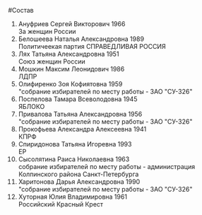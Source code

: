 #Состав
1. Ануфриев Сергей Викторович 1966   
    За женщин России
2. Белошеева Наталья Александровна 1989   
    Политичеекая партия СПРАВЕДЛИВАЯ РОССИЯ
3. Лях Татьяна Александровна 1951   
    Союз женщин России
4. Мошкин Максим Леонидович 1986   
    ЛДПР
5. Олифиренко Зоя Кофиятовна 1959   
    "собрание избирателей по месту работы - ЗАО "СУ-326"
6. Поспелова Тамара Всеволодовна 1945   
    ЯБЛОКО
7. Привалова Татьяна Александровна 1956   
    "собрание избирателей по месту работы - ЗАО "СУ-326"
8. Прокофьева Александра Алексеевна 1941   
    КПРФ
9. Спиридонова Татьяна Игоревна 1993   
    ЕР
10. Сысолятина Раиса Николаевна 1963   
    собрание избирателей по месту работы - администрация Колпинского района Санкт-Петербурга
11. Харитонова Дарья Александровна 1990   
    "собрание избирателей по месту работы - ЗАО "СУ-326"
12. Хуторная Юлия Владимировна 1961   
    Российский Красный Крест
